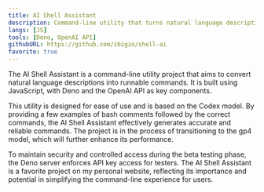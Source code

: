```yaml
---
title: AI Shell Assistant
description: Command-line utility that turns natural language description into a runnable command.
langs: [JS]
tools: [Deno, OpenAI API]
githubURL: https://github.com/ibigio/shell-ai
favorite: true
---
```


The AI Shell Assistant is a command-line utility project that aims to convert natural language descriptions into runnable commands. It is built using JavaScript, with Deno and the OpenAI API as key components.

This utility is designed for ease of use and is based on the Codex model. By providing a few examples of bash comments followed by the correct commands, the AI Shell Assistant effectively generates accurate and reliable commands. The project is in the process of transitioning to the gp4 model, which will further enhance its performance.

To maintain security and controlled access during the beta testing phase, the Deno server enforces API key access for testers. The AI Shell Assistant is a favorite project on my personal website, reflecting its importance and potential in simplifying the command-line experience for users.
